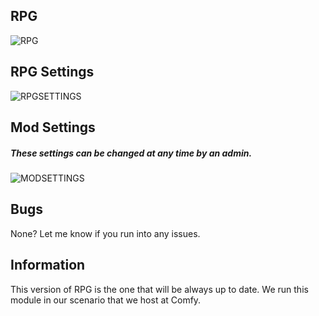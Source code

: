 ## RPG

![RPG](https://raw.githubusercontent.com/Gerkiz/RPG/master/mod_pic/gui.png)

## RPG Settings

![RPGSETTINGS](https://raw.githubusercontent.com/Gerkiz/RPG/master/mod_pic/settings.png)

## Mod Settings

##### These settings can be changed at any time by an admin.

![MODSETTINGS](https://raw.githubusercontent.com/Gerkiz/RPG/master/mod_pic/mod_settings.png)

## Bugs

None? Let me know if you run into any issues.

## Information

This version of RPG is the one that will be always up to date. We run this module in our scenario that we host at Comfy.
